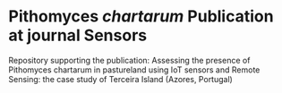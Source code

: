 # Pithomyces *chartarum* Publication at journal Sensors
Repository supporting the publication: Assessing the presence of Pithomyces chartarum in pastureland using IoT sensors and Remote Sensing: the case study of Terceira Island (Azores, Portugal)


